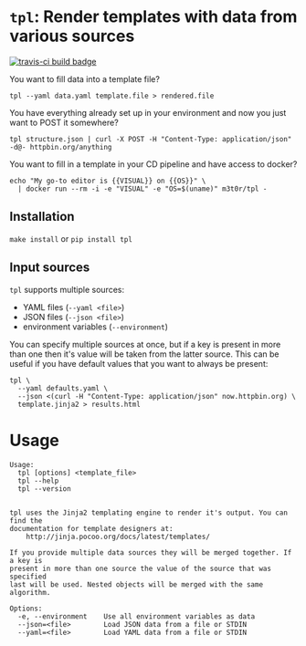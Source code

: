 # `tpl`: Render templates with data from various sources

<p><!-- badges --><a href="https://travis-ci.com/M3t0r/tpl"><img src="https://api.travis-ci.com/M3t0r/tpl.svg?branch=master" alt="travis-ci build badge"></a></p>

You want to fill data into a template file?
```shell
tpl --yaml data.yaml template.file > rendered.file
```

You have everything already set up in your environment and now you just want to
POST it somewhere?
```shell
tpl structure.json | curl -X POST -H "Content-Type: application/json" -d@- httpbin.org/anything
```

You want to fill in a template in your CD pipeline and have access to docker?
```shell
echo "My go-to editor is {{VISUAL}} on {{OS}}" \
  | docker run --rm -i -e "VISUAL" -e "OS=$(uname)" m3t0r/tpl -
```

## Installation
`make install` or `pip install tpl`

## Input sources
`tpl` supports multiple sources:
 * YAML files (`--yaml <file>`)
 * JSON files (`--json <file>`)
 * environment variables (`--environment`)

You can specify multiple sources at once, but if a key is present in more than
one then it's value will be taken from the latter source. This can be useful if
you have default values that you want to always be present:
```shell
tpl \
  --yaml defaults.yaml \
  --json <(curl -H "Content-Type: application/json" now.httpbin.org) \
  template.jinja2 > results.html
```

# Usage
```
Usage:
  tpl [options] <template_file>
  tpl --help
  tpl --version


tpl uses the Jinja2 templating engine to render it's output. You can find the
documentation for template designers at:
    http://jinja.pocoo.org/docs/latest/templates/

If you provide multiple data sources they will be merged together. If a key is
present in more than one source the value of the source that was specified
last will be used. Nested objects will be merged with the same algorithm.

Options:
  -e, --environment    Use all environment variables as data
  --json=<file>        Load JSON data from a file or STDIN
  --yaml=<file>        Load YAML data from a file or STDIN
```
